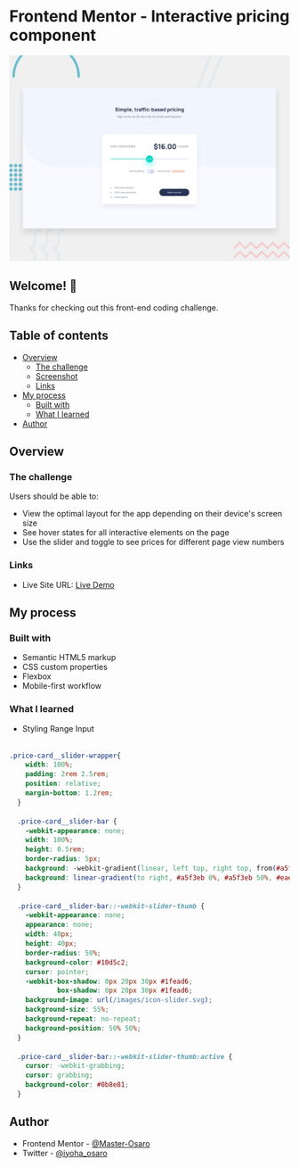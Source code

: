 # Frontend Mentor - Interactive pricing component

![Design preview for the Interactive rating component coding challenge](./design/desktop-preview.jpg)

## Welcome! 👋

Thanks for checking out this front-end coding challenge.
## Table of contents

- [Overview](#overview)
  - [The challenge](#the-challenge)
  - [Screenshot](#screenshot)
  - [Links](#links)
- [My process](#my-process)
  - [Built with](#built-with)
  - [What I learned](#what-i-learned)
- [Author](#author)


## Overview

### The challenge
Users should be able to:

- View the optimal layout for the app depending on their device's screen size
- See hover states for all interactive elements on the page
- Use the slider and toggle to see prices for different page view numbers



### Links

- Live Site URL: [Live Demo](https://interactive-rating-component-o.netlify.app/)

## My process

### Built with

- Semantic HTML5 markup
- CSS custom properties
- Flexbox
- Mobile-first workflow


### What I learned
- Styling Range Input

```css

.price-card__slider-wrapper{
    width: 100%;
    padding: 2rem 2.5rem;
    position: relative;
    margin-bottom: 1.2rem;
  }
  
  .price-card__slider-bar {
    -webkit-appearance: none;
    width: 100%;
    height: 0.5rem;
    border-radius: 5px;
    background: -webkit-gradient(linear, left top, right top, from(#a5f3eb), color-stop(50%, #a5f3eb), color-stop(0%, #eaeefb), to(#eaeefb));
    background: linear-gradient(to right, #a5f3eb 0%, #a5f3eb 50%, #eaeefb 0%, #eaeefb 100%);
  }
  
  .price-card__slider-bar::-webkit-slider-thumb {
    -webkit-appearance: none;
    appearance: none;
    width: 40px;
    height: 40px;
    border-radius: 50%;
    background-color: #10d5c2;
    cursor: pointer;
    -webkit-box-shadow: 0px 20px 30px #1fead6;
            box-shadow: 0px 20px 30px #1fead6;
    background-image: url(/images/icon-slider.svg);
    background-size: 55%;
    background-repeat: no-repeat;
    background-position: 50% 50%;
  }
  
  .price-card__slider-bar::-webkit-slider-thumb:active {
    cursor: -webkit-grabbing;
    cursor: grabbing;
    background-color: #0b8e81;
  }

```


## Author
- Frontend Mentor - [@Master-Osaro](https://www.frontendmentor.io/profile/yourusername)
- Twitter - [@iyoha_osaro](https://www.twitter.com/yourusername)
